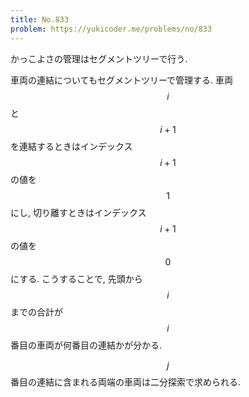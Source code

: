 ```yaml
---
title: No.833
problem: https://yukicoder.me/problems/no/833
---
```

かっこよさの管理はセグメントツリーで行う.

車両の連結についてもセグメントツリーで管理する. 車両 $$ i $$ と $$ i+1 $$ を連結するときはインデックス $$ i+1 $$ の値を $$ 1 $$ にし, 切り離すときはインデックス $$ i+1 $$ の値を $$ 0 $$ にする. こうすることで, 先頭から $$ i $$ までの合計が $$ i $$ 番目の車両が何番目の連結かが分かる.

$$ j $$ 番目の連結に含まれる両端の車両は二分探索で求められる.
